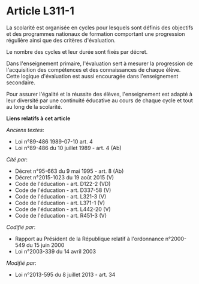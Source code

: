 # Article L311-1

La scolarité est organisée en cycles pour lesquels sont définis des objectifs et des programmes nationaux de formation
comportant une progression régulière ainsi que des critères d'évaluation.

Le nombre des cycles et leur durée sont fixés par décret. 

Dans l'enseignement primaire, l'évaluation sert à mesurer la progression de l'acquisition des compétences et des
connaissances de chaque élève. Cette logique d'évaluation est aussi encouragée dans l'enseignement secondaire.

Pour assurer l'égalité et la réussite des élèves, l'enseignement est adapté à leur diversité par une continuité éducative au
cours de chaque cycle et tout au long de la scolarité.

**Liens relatifs à cet article**

_Anciens textes_:

  - Loi n°89-486 1989-07-10 art. 4
  - Loi n°89-486 du 10 juillet 1989 - art. 4 (Ab)

_Cité par_:

  - Décret n°95-663 du 9 mai 1995 - art. 8 (Ab)
  - Décret n°2015-1023 du 19 août 2015 (V)
  - Code de l'éducation - art. D122-2 (VD)
  - Code de l'éducation - art. D337-58 (V)
  - Code de l'éducation - art. L321-3 (V)
  - Code de l'éducation - art. L371-1 (V)
  - Code de l'éducation - art. L442-20 (V)
  - Code de l'éducation - art. R451-3 (V)

_Codifié par_:

  - Rapport au Président de la République relatif à l'ordonnance n°2000-549 du 15 juin 2000
  - Loi n°2003-339 du 14 avril 2003

_Modifié par_:

  - Loi n°2013-595 du 8 juillet 2013 - art. 34
